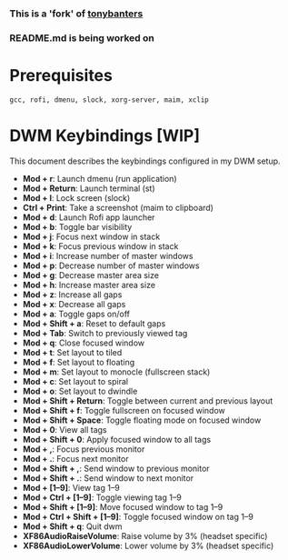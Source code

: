 ### This is a 'fork' of [tonybanters](https://github.com/tonybanters/dwm/tree/master)

### README.md is being worked on

# Prerequisites 

`gcc, rofi, dmenu, slock, xorg-server, maim, xclip`

# DWM Keybindings [WIP]

This document describes the keybindings configured in my DWM setup.

- **Mod + r**: Launch dmenu (run application)
- **Mod + Return**: Launch terminal (st)
- **Mod + l**: Lock screen (slock)
- **Ctrl + Print**: Take a screenshot (maim to clipboard)
- **Mod + d**: Launch Rofi app launcher
- **Mod + b**: Toggle bar visibility
- **Mod + j**: Focus next window in stack
- **Mod + k**: Focus previous window in stack
- **Mod + i**: Increase number of master windows
- **Mod + p**: Decrease number of master windows
- **Mod + g**: Decrease master area size
- **Mod + h**: Increase master area size
- **Mod + z**: Increase all gaps
- **Mod + x**: Decrease all gaps
- **Mod + a**: Toggle gaps on/off
- **Mod + Shift + a**: Reset to default gaps
- **Mod + Tab**: Switch to previously viewed tag
- **Mod + q**: Close focused window
- **Mod + t**: Set layout to tiled
- **Mod + f**: Set layout to floating
- **Mod + m**: Set layout to monocle (fullscreen stack)
- **Mod + c**: Set layout to spiral
- **Mod + o**: Set layout to dwindle
- **Mod + Shift + Return**: Toggle between current and previous layout
- **Mod + Shift + f**: Toggle fullscreen on focused window
- **Mod + Shift + Space**: Toggle floating mode on focused window
- **Mod + 0**: View all tags
- **Mod + Shift + 0**: Apply focused window to all tags
- **Mod + ,**: Focus previous monitor
- **Mod + .**: Focus next monitor
- **Mod + Shift + ,**: Send window to previous monitor
- **Mod + Shift + .**: Send window to next monitor
- **Mod + [1–9]**: View tag 1–9
- **Mod + Ctrl + [1–9]**: Toggle viewing tag 1–9
- **Mod + Shift + [1–9]**: Move focused window to tag 1–9
- **Mod + Ctrl + Shift + [1–9]**: Toggle focused window on tag 1–9
- **Mod + Shift + q**: Quit dwm
- **XF86AudioRaiseVolume**: Raise volume by 3% (headset specific)
- **XF86AudioLowerVolume**: Lower volume by 3% (headset specific)
